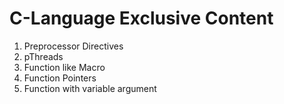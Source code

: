 # C-Language Exclusive Content
1. Preprocessor Directives
2. pThreads
3. Function like Macro
4. Function Pointers
5. Function with variable argument
   
